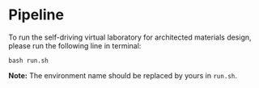 # Pipeline

To run the self-driving virtual laboratory for architected materials design, please run the following line in terminal:

```shell
bash run.sh
```
**Note:** The environment name should be replaced by yours in `run.sh`.
